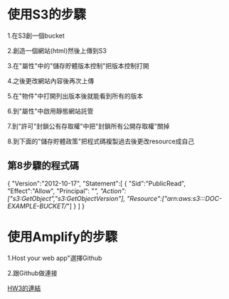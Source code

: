 # 使用S3的步驟
1.在S3創一個bucket

2.創造一個網站(html)然後上傳到S3

3.在"屬性"中的"儲存貯體版本控制"把版本控制打開

4.之後更改網站內容後再次上傳

5.在"物件"中打開列出版本後就能看到所有的版本

6.到"屬性"中啟用靜態網站託管

7.到"許可"封鎖公有存取權"中把"封鎖所有公開存取權"關掉

8.到下面的"儲存貯體政策"把程式碼複製過去後更改resource成自己

## 第8步驟的程式碼
{
  "Version":"2012-10-17",
  "Statement":[
    {
      "Sid":"PublicRead",
      "Effect":"Allow",
      "Principal": "*",
      "Action":["s3:GetObject","s3:GetObjectVersion"],
      "Resource":["arn:aws:s3:::DOC-EXAMPLE-BUCKET/*"]
    }
  ]
}

# 使用Amplify的步驟
1.Host your web app"選擇Github

2.跟Github做連接

[HW3的連結](https://youtu.be/MmwaIeQlFqM)
